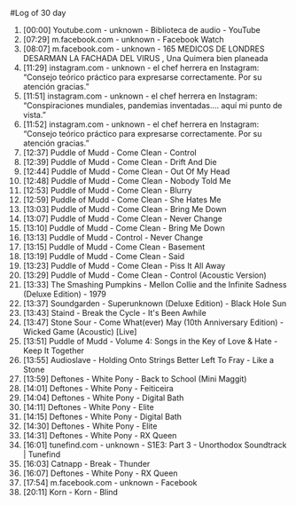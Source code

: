 #Log of 30 day

1. [00:00] Youtube.com - unknown - Biblioteca de audio - YouTube
1. [07:29] m.facebook.com - unknown - Facebook Watch
1. [08:07] m.facebook.com - unknown - 165 MEDICOS DE LONDRES DESARMAN LA FACHADA DEL VIRUS , Una Quimera bien planeada
1. [11:29] instagram.com - unknown - el chef herrera en Instagram: “Consejo teórico práctico para expresarse correctamente. Por su atención gracias.”
1. [11:51] instagram.com - unknown - el chef herrera en Instagram: “Conspiraciones mundiales, pandemias inventadas.... aquí mi punto de vista.”
1. [11:52] instagram.com - unknown - el chef herrera en Instagram: “Consejo teórico práctico para expresarse correctamente. Por su atención gracias.”
1. [12:37] Puddle of Mudd - Come Clean - Control
1. [12:39] Puddle of Mudd - Come Clean - Drift And Die
1. [12:44] Puddle of Mudd - Come Clean - Out Of My Head
1. [12:48] Puddle of Mudd - Come Clean - Nobody Told Me
1. [12:53] Puddle of Mudd - Come Clean - Blurry
1. [12:59] Puddle of Mudd - Come Clean - She Hates Me
1. [13:03] Puddle of Mudd - Come Clean - Bring Me Down
1. [13:07] Puddle of Mudd - Come Clean - Never Change
1. [13:10] Puddle of Mudd - Come Clean - Bring Me Down
1. [13:13] Puddle of Mudd - Control - Never Change
1. [13:15] Puddle of Mudd - Come Clean - Basement
1. [13:19] Puddle of Mudd - Come Clean - Said
1. [13:23] Puddle of Mudd - Come Clean - Piss It All Away
1. [13:29] Puddle of Mudd - Come Clean - Control (Acoustic Version)
1. [13:33] The Smashing Pumpkins - Mellon Collie and the Infinite Sadness (Deluxe Edition) - 1979
1. [13:37] Soundgarden - Superunknown (Deluxe Edition) - Black Hole Sun
1. [13:43] Staind - Break the Cycle - It's Been Awhile
1. [13:47] Stone Sour - Come What(ever) May (10th Anniversary Edition) - Wicked Game (Acoustic) [Live]
1. [13:51] Puddle of Mudd - Volume 4: Songs in the Key of Love & Hate - Keep It Together
1. [13:55] Audioslave - Holding Onto Strings Better Left To Fray - Like a Stone
1. [13:59] Deftones - White Pony - Back to School (Mini Maggit)
1. [14:01] Deftones - White Pony - Feiticeira
1. [14:04] Deftones - White Pony - Digital Bath
1. [14:11] Deftones - White Pony - Elite
1. [14:15] Deftones - White Pony - Digital Bath
1. [14:30] Deftones - White Pony - Elite
1. [14:31] Deftones - White Pony - RX Queen
1. [16:01] tunefind.com - unknown - S1E3: Part 3 - Unorthodox Soundtrack | Tunefind
1. [16:03] Catnapp - Break - Thunder
1. [16:07] Deftones - White Pony - RX Queen
1. [17:54] m.facebook.com - unknown - Facebook
1. [20:11] Korn - Korn - Blind
